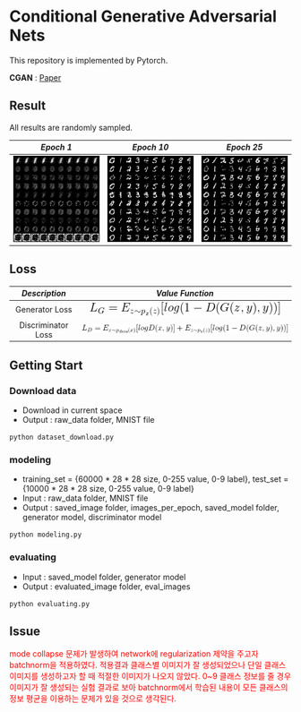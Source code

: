 # Conditional Generative Adversarial Nets

This repository is implemented by Pytorch.

**CGAN** : [Paper](https://arxiv.org/abs/1411.1784)

## Result

All results are randomly sampled.

*Epoch 1* | *Epoch 10* | *Epoch 25*
:---: | :---: | :---: |
<img src = 'saved_image/1_epoch_image.png'> | <img src = 'saved_image/10_epoch_image.png'> | <img src = 'saved_image/25_epoch_image.png'>

## Loss

 *Description* |*Value Function* |
:---: | :---: |
Generator Loss | <img src = 'equation/g_loss.gif'> |
Discriminator Loss | <img src = 'equation/d_loss.gif'> |

## Getting Start
### Download data
- Download in current space
- Output : raw_data folder, MNIST file
```shell
python dataset_download.py 
```

### modeling
- training_set = {60000 * 28 * 28 size, 0-255 value, 0-9 label}, test_set = {10000 * 28 * 28 size, 0-255 value, 0-9 label} 
- Input : raw_data folder, MNIST file
- Output : saved_image folder, images_per_epoch, saved_model folder, generator model, discriminator model
```shell
python modeling.py 
```

### evaluating
- Input : saved_model folder, generator model
- Output : evaluated_image folder, eval_images
```shell
python evaluating.py
```

## Issue
<span style="color:red">
mode collapse 문제가 발생하여 network에 regularization 제약을 주고자 batchnorm을 적용하였다.
적용결과 클래스별 이미지가 잘 생성되었으나 단일 클래스 이미지를 생성하고자 할 때 적절한 이미지가 나오지 않았다.
0~9 클래스 정보를 줄 경우 이미지가 잘 생성되는 실험 결과로 보아 batchnorm에서 학습된 내용이 모든 클래스의 정보 평균을 이용하는 문제가 있을 것으로 생각된다.
</span>